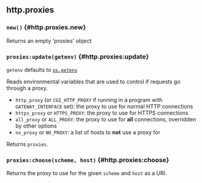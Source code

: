 ## http.proxies

### `new()` <!-- --> {#http.proxies.new}

Returns an empty 'proxies' object


### `proxies:update(getenv)` <!-- --> {#http.proxies:update}

`getenv` defaults to [`os.getenv`](http://www.lua.org/manual/5.3/manual.html#pdf-os.getenv)

Reads environmental variables that are used to control if requests go through a proxy.

  - `http_proxy` (or `CGI_HTTP_PROXY` if running in a program with `GATEWAY_INTERFACE` set): the proxy to use for normal HTTP connections
  - `https_proxy` or `HTTPS_PROXY`: the proxy to use for HTTPS connections
  - `all_proxy` or `ALL_PROXY`: the proxy to use for **all** connections, overridden by other options
  - `no_proxy` or `NO_PROXY`: a list of hosts to **not** use a proxy for

Returns `proxies`.


### `proxies:choose(scheme, host)` <!-- --> {#http.proxies:choose}

Returns the proxy to use for the given `scheme` and `host` as a URI.
